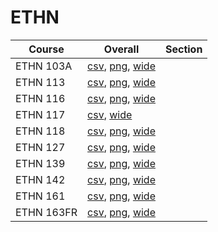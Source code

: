 # ETHN

| Course | Overall | Section |
| ------ | ------- | ------- |
| ETHN 103A | [csv](https://github.com/UCSD-Historical-Enrollment-Data/2025Summer2/blob/main/overall/ETHN%20103A.csv), [png](https://raw.githubusercontent.com/UCSD-Historical-Enrollment-Data/2025Summer2/main/plot_overall/ETHN%20103A.png), [wide](https://raw.githubusercontent.com/UCSD-Historical-Enrollment-Data/2025Summer2/main/plot_overall_wide/ETHN%20103A.png) |  |
| ETHN 113 | [csv](https://github.com/UCSD-Historical-Enrollment-Data/2025Summer2/blob/main/overall/ETHN%20113.csv), [png](https://raw.githubusercontent.com/UCSD-Historical-Enrollment-Data/2025Summer2/main/plot_overall/ETHN%20113.png), [wide](https://raw.githubusercontent.com/UCSD-Historical-Enrollment-Data/2025Summer2/main/plot_overall_wide/ETHN%20113.png) |  |
| ETHN 116 | [csv](https://github.com/UCSD-Historical-Enrollment-Data/2025Summer2/blob/main/overall/ETHN%20116.csv), [png](https://raw.githubusercontent.com/UCSD-Historical-Enrollment-Data/2025Summer2/main/plot_overall/ETHN%20116.png), [wide](https://raw.githubusercontent.com/UCSD-Historical-Enrollment-Data/2025Summer2/main/plot_overall_wide/ETHN%20116.png) |  |
| ETHN 117 | [csv](https://github.com/UCSD-Historical-Enrollment-Data/2025Summer2/blob/main/overall/ETHN%20117.csv), [wide](https://raw.githubusercontent.com/UCSD-Historical-Enrollment-Data/2025Summer2/main/plot_overall_wide/ETHN%20117.png) |  |
| ETHN 118 | [csv](https://github.com/UCSD-Historical-Enrollment-Data/2025Summer2/blob/main/overall/ETHN%20118.csv), [png](https://raw.githubusercontent.com/UCSD-Historical-Enrollment-Data/2025Summer2/main/plot_overall/ETHN%20118.png), [wide](https://raw.githubusercontent.com/UCSD-Historical-Enrollment-Data/2025Summer2/main/plot_overall_wide/ETHN%20118.png) |  |
| ETHN 127 | [csv](https://github.com/UCSD-Historical-Enrollment-Data/2025Summer2/blob/main/overall/ETHN%20127.csv), [png](https://raw.githubusercontent.com/UCSD-Historical-Enrollment-Data/2025Summer2/main/plot_overall/ETHN%20127.png), [wide](https://raw.githubusercontent.com/UCSD-Historical-Enrollment-Data/2025Summer2/main/plot_overall_wide/ETHN%20127.png) |  |
| ETHN 139 | [csv](https://github.com/UCSD-Historical-Enrollment-Data/2025Summer2/blob/main/overall/ETHN%20139.csv), [png](https://raw.githubusercontent.com/UCSD-Historical-Enrollment-Data/2025Summer2/main/plot_overall/ETHN%20139.png), [wide](https://raw.githubusercontent.com/UCSD-Historical-Enrollment-Data/2025Summer2/main/plot_overall_wide/ETHN%20139.png) |  |
| ETHN 142 | [csv](https://github.com/UCSD-Historical-Enrollment-Data/2025Summer2/blob/main/overall/ETHN%20142.csv), [png](https://raw.githubusercontent.com/UCSD-Historical-Enrollment-Data/2025Summer2/main/plot_overall/ETHN%20142.png), [wide](https://raw.githubusercontent.com/UCSD-Historical-Enrollment-Data/2025Summer2/main/plot_overall_wide/ETHN%20142.png) |  |
| ETHN 161 | [csv](https://github.com/UCSD-Historical-Enrollment-Data/2025Summer2/blob/main/overall/ETHN%20161.csv), [png](https://raw.githubusercontent.com/UCSD-Historical-Enrollment-Data/2025Summer2/main/plot_overall/ETHN%20161.png), [wide](https://raw.githubusercontent.com/UCSD-Historical-Enrollment-Data/2025Summer2/main/plot_overall_wide/ETHN%20161.png) |  |
| ETHN 163FR | [csv](https://github.com/UCSD-Historical-Enrollment-Data/2025Summer2/blob/main/overall/ETHN%20163FR.csv), [png](https://raw.githubusercontent.com/UCSD-Historical-Enrollment-Data/2025Summer2/main/plot_overall/ETHN%20163FR.png), [wide](https://raw.githubusercontent.com/UCSD-Historical-Enrollment-Data/2025Summer2/main/plot_overall_wide/ETHN%20163FR.png) |  |
